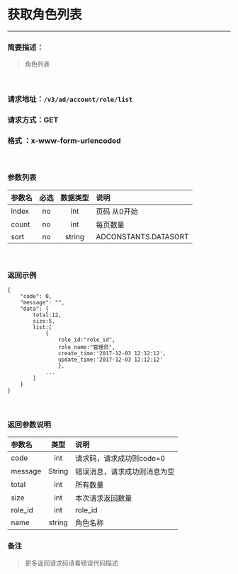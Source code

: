 　　
# 获取角色列表
---
### 简要描述：
>角色列表

　　　　

### 请求地址：```/v3/ad/account/role/list```

### 请求方式：GET

### 格式 ：x-www-form-urlencoded
　

### 参数列表

参数名 | 必选 | 数据类型 | 说明 
:------ | :----:| :--------: |:---- 
index|no|int|页码 从0开始
count|no|int|每页数量
sort|no|string|ADCONSTANTS.DATASORT

　

### 返回示例
```
{
    "code": 0,
    "message": "",
    "data": {
        total:12,
        size:5,
        list:[
            {
                role_id:"role_id",
                role_name:"管理员",
                create_time:'2017-12-03 12:12:12',
                update_time:'2017-12-03 12:12:12'
                },
            ...
        ]
    }
}
```
　

### 返回参数说明

参数名 | 类型 | 说明
:---   |:---: |:---
code | int | 请求码，请求成功则code=0
message | String | 错误消息，请求成功则消息为空
total|int|所有数量
size|int|本次请求返回数量
role_id|int|role_id
name|string|角色名称


### 备注
>更多返回请求码请看错误代码描述

